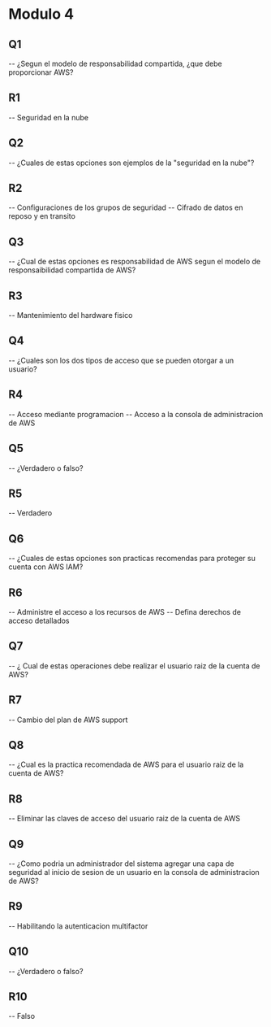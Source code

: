 # Modulo 4

## Q1

-- ¿Segun el modelo de responsabilidad compartida, ¿que debe proporcionar AWS?

## R1

-- Seguridad en la nube

## Q2

-- ¿Cuales de estas opciones son ejemplos de la "seguridad en la nube"?

## R2

-- Configuraciones de los grupos de seguridad
-- Cifrado de datos en reposo y en transito

## Q3

-- ¿Cual de estas opciones es responsabilidad de AWS segun el modelo de responsaibilidad compartida de AWS?

## R3

-- Mantenimiento del hardware fisico

## Q4

-- ¿Cuales son los dos tipos de acceso que se pueden otorgar a un usuario?

## R4

-- Acceso mediante programacion
-- Acceso a la consola de administracion de AWS

## Q5

-- ¿Verdadero o falso?

## R5

-- Verdadero

## Q6

-- ¿Cuales de estas opciones son practicas recomendas para proteger su cuenta con AWS IAM?

## R6

-- Administre el acceso a los recursos de AWS
-- Defina derechos de acceso detallados

## Q7

-- ¿ Cual de estas operaciones debe realizar el usuario raiz de la cuenta de AWS?

## R7

-- Cambio del plan de AWS support

## Q8

-- ¿Cual es la practica recomendada de AWS para el usuario raiz de la cuenta de AWS?

## R8

-- Eliminar las claves de acceso del usuario raiz de la cuenta de AWS

## Q9

-- ¿Como podria un administrador del sistema agregar una capa de seguridad al inicio de sesion de un usuario en la consola de administracion de AWS?

## R9

-- Habilitando la autenticacion multifactor

## Q10

-- ¿Verdadero o falso?

## R10

-- Falso
